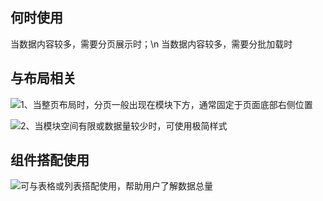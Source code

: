 ## 何时使用

当数据内容较多，需要分页展示时；\n 当数据内容较多，需要分批加载时

## 与布局相关

![1、当整页布局时，分页一般出现在模块下方，通常固定于页面底部右侧位置](01)

![2、当模块空间有限或数据量较少时，可使用极简样式](02)

## 组件搭配使用

![可与表格或列表搭配使用，帮助用户了解数据总量](03)
